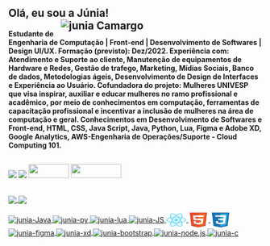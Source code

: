 
  ## Olá, eu sou a Júnia! <img src="https://raw.githubusercontent.com/MicaelliMedeiros/micaellimedeiros/master/image/computer-illustration.png" min-width="400px" max-width="400px" width="400px" align="right" alt="junia Camargo">
  
#### Estudante de Engenharia de Computação | Front-end | Desenvolvimento de Softwares | Design UI/UX. Formação (previsto): Dez/2022. Experiência com: Atendimento e Suporte ao cliente, Manutenção de equipamentos de Hardware e Redes, Gestão de trafego, Marketing, Mídias Sociais, Banco de dados, Metodologias ágeis, Desenvolvimento de Design de Interfaces e Experiência ao Usuário. Cofundadora do projeto: Mulheres UNIVESP que visa inspirar, auxiliar e educar mulheres no ramo profissional e acadêmico, por meio de conhecimentos em computação, ferramentas de capacitação profissional e incentivar a inclusão de mulheres na área de computação e geral. Conhecimentos em Desenvolvimento de Softwares e Front-end, HTML, CSS, Java Script, Java, Python, Lua, Figma e Adobe XD, Google Analytics, AWS-Engenharia de Operações/Suporte - Cloud Computing 101.

  ## 
  
<div> 
  <a href="https://www.linkedin.com/in/juniatech/" target="_blank"><img src="https://img.shields.io/badge/-LinkedIn-%230077B5?style=for-the-badge&logo=linkedin&logoColor=white" target="_blank"></a>  
  <a href="https://www.instagram.com/juniacamargo_/" target="_blank"><img src="https://img.shields.io/badge/-Instagram-%23E4405F?style=for-the-badge&logo=instagram&logoColor=white" target="_blank"></a>
  <a href="https://www.behance.net/juniacamargo/projects" target="_blank"><img src="https://cdn.freebiesupply.com/logos/large/2x/behance-3-logo-png-transparent.png" height="28" width="80" target="_blank"></a>  
  <a href = "discordapp.com/users/Junia Camargo#1629"><img width="100" height="28" src="https://img.shields.io/badge/Discord-7289DA?style=for-the-badge&logo=discord&logoColor=white"/></a>
  
  ##

  <a href="https://github.com/juniatech">
  <img align="center" height="180em" src="https://github-readme-stats.vercel.app/api?username=juniatech&show_icons=true&theme=github_dark&border_radius=8%"/>
  <img align="center" height="180em" src="https://github-readme-stats.vercel.app/api/top-langs/?username=juniatech&layout=compact&langs_count=8&theme=github_dark&border_radius=8%"/>
</div>

  <div style="display: inline_block"><br>
  <img align="center" alt="junia-Java" height="30" width="40" src="https://cdn.jsdelivr.net/gh/devicons/devicon/icons/java/java-original.svg" />
  <img align="center" alt="junia-py" height="30" width="40" src="https://cdn.jsdelivr.net/gh/devicons/devicon/icons/python/python-original.svg" />
  <img align="center" alt="junia-lua" height="30" width="40" src="https://cdn.jsdelivr.net/gh/devicons/devicon/icons/lua/lua-plain-wordmark.svg" />
  <img align="center" alt="junia-JS" height="30" width="40" src="https://cdn.jsdelivr.net/gh/devicons/devicon/icons/javascript/javascript-original.svg" />
  <img align="center" alt="junia-ReactJS" height="30" width="40" src="https://raw.githubusercontent.com/devicons/devicon/master/icons/react/react-original.svg" />
  <img align="center" alt="junia-HTML" height="30" width="40" src="https://raw.githubusercontent.com/devicons/devicon/master/icons/html5/html5-original.svg" />
  <img align="center" alt="junia-CSS" height="30" width="40" src="https://raw.githubusercontent.com/devicons/devicon/master/icons/css3/css3-original.svg" />
  <img align="center" alt="junia-figma" height="30" width="40" src="https://cdn.jsdelivr.net/gh/devicons/devicon/icons/figma/figma-original.svg" />
  <img align="center" alt="junia-xd" height="30" width="40" src="https://cdn.jsdelivr.net/gh/devicons/devicon/icons/xd/xd-plain.svg" />
  <img align="center" alt="junia-bootstrap" height="30" width="40" src="https://cdn.jsdelivr.net/gh/devicons/devicon/icons/bootstrap/bootstrap-original.svg" />
  <img align="center" alt="junia-node.js" height="30" width="40" src="https://cdn.jsdelivr.net/gh/devicons/devicon/icons/nodejs/nodejs-original.svg" />
  <img align="center" alt="junia-c" height="30" width="40" src="https://cdn.worldvectorlogo.com/logos/c-1.svg" />   
</div>
